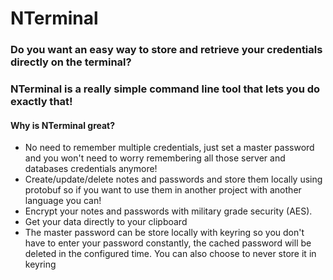 # NTerminal

### Do you want an easy way to store and retrieve your credentials directly on the terminal?
### NTerminal is a really simple command line tool that lets you do exactly that!

#### Why is NTerminal great?
- No need to remember multiple credentials, just set a master password and you won't need to worry remembering all those server and databases credentials anymore!
- Create/update/delete notes and passwords and store them locally using protobuf so if you want to use them in another project with another language you can!
- Encrypt your notes and passwords with military grade security (AES).
- Get your data directly to your clipboard
- The master password can be store locally with keyring so you don't have to enter your password constantly, the cached password will be deleted in the configured time. You can also choose to never store it in keyring
